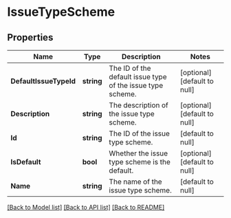 # IssueTypeScheme

## Properties
Name | Type | Description | Notes
------------ | ------------- | ------------- | -------------
**DefaultIssueTypeId** | **string** | The ID of the default issue type of the issue type scheme. | [optional] [default to null]
**Description** | **string** | The description of the issue type scheme. | [optional] [default to null]
**Id** | **string** | The ID of the issue type scheme. | [default to null]
**IsDefault** | **bool** | Whether the issue type scheme is the default. | [optional] [default to null]
**Name** | **string** | The name of the issue type scheme. | [default to null]

[[Back to Model list]](../README.md#documentation-for-models) [[Back to API list]](../README.md#documentation-for-api-endpoints) [[Back to README]](../README.md)

